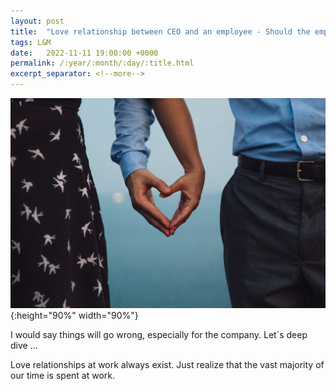 ```yaml
---
layout: post
title:  "Love relationship between CEO and an employee - Should the employee leave the company?"
tags: L&M
date:   2022-11-11 19:00:00 +0000
permalink: /:year/:month/:day/:title.html
excerpt_separator: <!--more-->
---
```


![Love relationship between CEO and an employee](/assets/images/love-heart-hands.jpg){:height="90%" width="90%"}

I would say things will go wrong, especially for the company. Let`s deep dive ...
<!--more-->

Love relationships at work always exist. Just realize that the vast majority of our time is spent at work.


